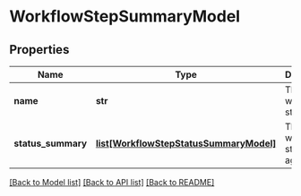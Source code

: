 # WorkflowStepSummaryModel

## Properties
Name | Type | Description | Notes
------------ | ------------- | ------------- | -------------
**name** | **str** | The worflow step name. | 
**status_summary** | [**list[WorkflowStepStatusSummaryModel]**](WorkflowStepStatusSummaryModel.md) | The workflow step status aggregate. | 

[[Back to Model list]](../README.md#documentation-for-models) [[Back to API list]](../README.md#documentation-for-api-endpoints) [[Back to README]](../README.md)


